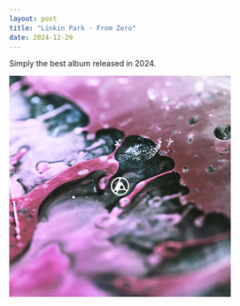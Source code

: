 ```yaml
---
layout: post
title: "Linkin Park - From Zero"
date: 2024-12-29
---
```

Simply the best album released in 2024.

![Cover](../assets/images/linkin-park-from-zero.jpg)
